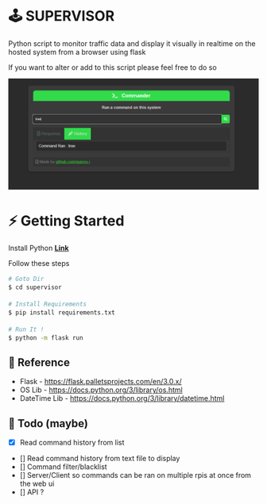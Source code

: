 # 🕹️ SUPERVISOR
 Python script to monitor traffic data and display it visually in realtime on the hosted system from a browser using flask

If you want to alter or add to this script please feel free to do so

![PICTURE](https://raw.githubusercontent.com/Quinny-J/Commander/main/pic.png)

# ⚡ Getting Started

Install Python **[Link](https://www.python.org/downloads/)**

Follow these steps

```bash
# Goto Dir
$ cd supervisor

# Install Requirements
$ pip install requirements.txt

# Run It !
$ python -m flask run

```

## 📕 Reference 
- Flask - https://flask.palletsprojects.com/en/3.0.x/
- OS Lib - https://docs.python.org/3/library/os.html
- DateTime Lib - https://docs.python.org/3/library/datetime.html

## 📝 Todo (maybe)
- [x] Read command history from list
- [] Read command history from text file to display
- [] Command filter/blacklist
- [] Server/Client so commands can be ran on multiple rpis at once from the web ui
- [] API ?
